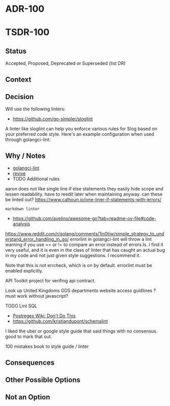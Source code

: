 # ADR-100
# TSDR-100

## Status

Accepted, Proposed, Deprecated or Superseded (list DR)

## Context



## Decision

Will use the following linters:
- https://github.com/go-simpler/sloglint

A linter like sloglint can help you enforce various rules for Slog based on your preferred code style. Here's an example configuration when used through golangci-lint:


## Why / Notes

 - [golangci-lint](https://golangci-lint.run/)
 - [revive](https://revive.run/)
  - TODO Additional rules

  aaron does not like single line if else statements
they easily hide scope and lessen readability.
have to reedit later when maintaining anyway.
can these be linted out?
    https://www.calhoun.io/one-liner-if-statements-with-errors/

    markdown linter

- https://github.com/avelino/awesome-go?tab=readme-ov-file#code-analysis


https://www.reddit.com/r/golang/comments/1in0tiw/simple_strategy_to_understand_error_handling_in_go/
errorlint in golangci-lint will throw a lint warning if you use == or != to compare an error instead of errors.Is. I find it very useful, and it is even in the class of linter that has caught an actual bug in my code and not just given style suggestions. I recommend it.

Note that this is not errcheck, which is on by default. errorlint must be enabled explicitly.

API Toolkit
	project for verifing api contract.

Look up United Kingdoms GDS departments website access guidlines
	?must work without javascript?

TODO
Lint SQL
  - [Postreges Wiki: Don't Do This](https://wiki.postgresql.org/wiki/Don't_Do_This)
  - https://github.com/kristiandupont/schemalint

I liked the uber or google style guide that said things with no consensus. good to mark that out.


100 mistakes book to style guide / linter

## Consequences



## Other Possible Options

## Not an Option

